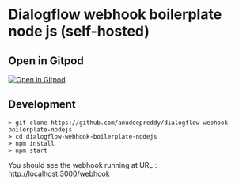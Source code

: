 # Dialogflow webhook boilerplate node js (self-hosted)

## Open in Gitpod

[![Open in Gitpod](https://gitpod.io/button/open-in-gitpod.svg)](https://gitpod.io/#https://github.com/anudeepreddy/dialogflow-webhook-boilerplate-nodejs)

## Development
```
> git clone https://github.com/anudeepreddy/dialogflow-webhook-boilerplate-nodejs
> cd dialogflow-webhook-boilerplate-nodejs
> npm install
> npm start
```

You should see the webhook running at URL : http://localhost:3000/webhook
